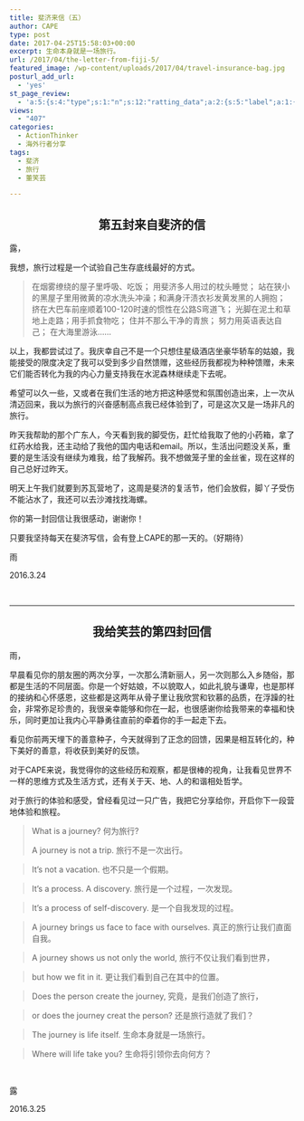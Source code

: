 ```yaml
---
title: 斐济来信（五）
author: CAPE
type: post
date: 2017-04-25T15:58:03+00:00
excerpt: 生命本身就是一场旅行。
url: /2017/04/the-letter-from-fiji-5/
featured_image: /wp-content/uploads/2017/04/travel-insurance-bag.jpg
posturl_add_url:
  - 'yes'
st_page_review:
  - 'a:5:{s:4:"type";s:1:"n";s:12:"ratting_data";a:2:{s:5:"label";a:1:{i:0;s:0:"";}s:5:"score";a:1:{i:0;s:1:"0";}}s:7:"postion";s:2:"tl";s:5:"title";s:0:"";s:11:"score_label";s:0:"";}'
views:
  - "407"
categories:
  - ActionThinker
  - 海外行者分享
tags:
  - 斐济
  - 旅行
  - 董笑芸

---
```

<h2 id="第五封来自斐济的信" style="text-align: center;">
  第五封来自斐济的信
</h2>

露，

我想，旅行过程是一个试验自己生存底线最好的方式。

> 在烟雾缭绕的屋子里呼吸、吃饭； 用斐济多人用过的枕头睡觉； 站在狭小的黑屋子里用微黄的凉水洗头冲澡；和满身汗渍衣衫发黄发黑的人拥抱； 挤在大巴车前座顺着100-120时速的惯性在公路S弯道飞； 光脚在泥土和草地上走路；用手抓食物吃； 住并不那么干净的青旅； 努力用英语表达自己； 在大海里游泳……

以上，我都尝试过了。我庆幸自己不是一个只想住星级酒店坐豪华轿车的姑娘，我能接受的限度决定了我可以受到多少自然馈赠，这些经历我都视为种种馈赠，未来它们能否转化为我的内心力量支持我在水泥森林继续走下去呢。

希望可以久一些，又或者在我们生活的地方把这种感觉和氛围创造出来，上一次从清迈回来，我以为旅行的兴奋感制高点我已经体验到了，可是这次又是一场非凡的旅行。

昨天我帮助的那个广东人，今天看到我的脚受伤，赶忙给我取了他的小药箱，拿了红药水给我，还主动给了我他的国内电话和email。所以，生活出问题没关系，重要的是生活没有继续为难我，给了我解药。我不想做笼子里的金丝雀，现在这样的自己总好过昨天。

明天上午我们就要到苏瓦营地了，这周是斐济的复活节，他们会放假，脚丫子受伤不能沾水了，我还可以去沙滩找找海螺。

你的第一封回信让我很感动，谢谢你！

只要我坚持每天在斐济写信，会有登上CAPE的那一天的。（好期待）

雨

2016.3.24

&nbsp;

* * *

<h2 id="我给笑芸的第四封回信" style="text-align: center;">
  我给笑芸的第四封回信
</h2>

雨，

早晨看见你的朋友圈的两次分享，一次那么清新丽人，另一次则那么入乡随俗，那都是生活的不同层面。你是一个好姑娘，不以貌取人，如此礼貌与谦卑，也是那样的接纳和心怀感恩，这些都是这两年从骨子里让我欣赏和钦慕的品质，在浮躁的社会，非常弥足珍贵的，我很亲幸能够和你在一起，也很感谢你给我带来的幸福和快乐，同时更加让我内心平静勇往直前的牵着你的手一起走下去。

看见你前两天埋下的善意种子，今天就得到了正念的回馈，因果是相互转化的，种下美好的善意，将收获到美好的反馈。

对于CAPE来说，我觉得你的这些经历和观察，都是很棒的视角，让我看见世界不一样的思维方式及生活方式，还有关于天、地、人的和谐相处哲学。

对于旅行的体验和感受，曾经看见过一只广告，我把它分享给你，开启你下一段营地体验和旅程。

> What is a journey? 何为旅行?
> 
> A journey is not a trip. 旅行不是一次出行。

> It’s not a vacation. 也不只是一个假期。

> It’s a process. A discovery. 旅行是一个过程，一次发现。

> It’s a process of self-discovery. 是一个自我发现的过程。

> A journey brings us face to face with ourselves. 真正的旅行让我们直面自我。

> A journey shows us not only the world, 旅行不仅让我们看到世界，

> but how we fit in it. 更让我们看到自己在其中的位置。

> Does the person create the journey, 究竟，是我们创造了旅行，

> or does the journey creat the person? 还是旅行造就了我们？

> The journey is life itself. 生命本身就是一场旅行。

> Where will life take you? 生命将引领你去向何方？

&nbsp;

露

2016.3.25
